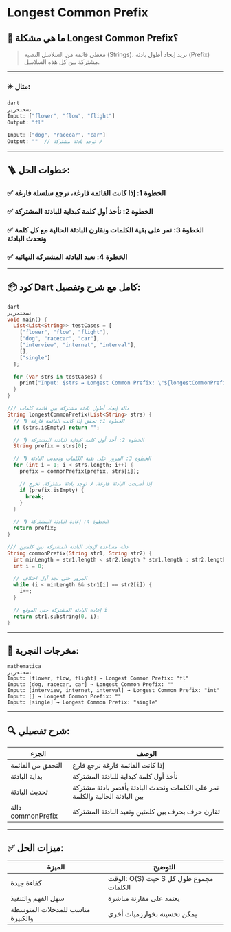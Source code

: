 # Longest Common Prefix

## 🧠 ما هي مشكلة Longest Common Prefix؟

> معطى قائمة من السلاسل النصية (Strings)، نريد إيجاد أطول بادئة (Prefix) مشتركة بين كل هذه السلاسل.
> 

---

### ✳️ مثال:

```dart
dart
نسختحرير
Input: ["flower", "flow", "flight"]
Output: "fl"

Input: ["dog", "racecar", "car"]
Output: ""  // لا توجد بادئة مشتركة

```

---

## 🪜 خطوات الحل:

### ✅ الخطوة 1: إذا كانت القائمة فارغة، نرجع سلسلة فارغة

### ✅ الخطوة 2: نأخذ أول كلمة كبداية للبادئة المشتركة

### ✅ الخطوة 3: نمر على بقية الكلمات ونقارن البادئة الحالية مع كل كلمة ونحدث البادئة

### ✅ الخطوة 4: نعيد البادئة المشتركة النهائية

---

## 📦 كود Dart كامل مع شرح وتفصيل:

```dart
dart
نسختحرير
void main() {
  List<List<String>> testCases = [
    ["flower", "flow", "flight"],
    ["dog", "racecar", "car"],
    ["interview", "internet", "interval"],
    [],
    ["single"]
  ];

  for (var strs in testCases) {
    print("Input: $strs → Longest Common Prefix: \"${longestCommonPrefix(strs)}\"");
  }
}

/// دالة إيجاد أطول بادئة مشتركة بين قائمة كلمات
String longestCommonPrefix(List<String> strs) {
  // 🪜 الخطوة 1: تحقق إذا كانت القائمة فارغة
  if (strs.isEmpty) return "";

  // 🪜 الخطوة 2: أخذ أول كلمة كبداية للبادئة المشتركة
  String prefix = strs[0];

  // 🪜 الخطوة 3: المرور على بقية الكلمات وتحديث البادئة
  for (int i = 1; i < strs.length; i++) {
    prefix = commonPrefix(prefix, strs[i]);

    // إذا أصبحت البادئة فارغة، لا توجد بادئة مشتركة، نخرج
    if (prefix.isEmpty) {
      break;
    }
  }

  // 🪜 الخطوة 4: إعادة البادئة المشتركة
  return prefix;
}

/// دالة مساعدة لإيجاد البادئة المشتركة بين كلمتين
String commonPrefix(String str1, String str2) {
  int minLength = str1.length < str2.length ? str1.length : str2.length;
  int i = 0;

  // المرور حتى نجد أول اختلاف
  while (i < minLength && str1[i] == str2[i]) {
    i++;
  }

  // إعادة البادئة المشتركة حتى الموقع i
  return str1.substring(0, i);
}

```

---

## 🧪 مخرجات التجربة:

```
mathematica
نسختحرير
Input: [flower, flow, flight] → Longest Common Prefix: "fl"
Input: [dog, racecar, car] → Longest Common Prefix: ""
Input: [interview, internet, interval] → Longest Common Prefix: "int"
Input: [] → Longest Common Prefix: ""
Input: [single] → Longest Common Prefix: "single"

```

---

## 🔍 شرح تفصيلي:

| الجزء | الوصف |
| --- | --- |
| التحقق من القائمة | إذا كانت القائمة فارغة نرجع فارغ |
| بداية البادئة | نأخذ أول كلمة كبداية للبادئة المشتركة |
| تحديث البادئة | نمر على الكلمات ونحدث البادئة بأقصر بادئة مشتركة بين البادئة الحالية والكلمة |
| دالة commonPrefix | تقارن حرف بحرف بين كلمتين وتعيد البادئة المشتركة |

---

## ✅ ميزات الحل:

| الميزة | التوضيح |
| --- | --- |
| كفاءة جيدة | الوقت: O(S) حيث S مجموع طول كل الكلمات |
| سهل الفهم والتنفيذ | يعتمد على مقارنة مباشرة |
| مناسب للمدخلات المتوسطة والكبيرة | يمكن تحسينه بخوارزميات أخرى |